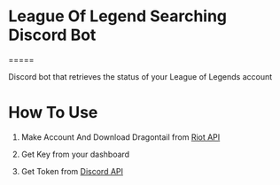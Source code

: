 # League Of Legend Searching Discord Bot
=====

Discord bot that retrieves the status of your League of Legends account


# How To Use

1. Make Account And Download Dragontail from [Riot API](https://developer.riotgames.com/)

2. Get Key from your dashboard

3. Get Token from [Discord API](https://discord.com/developers/applications)
